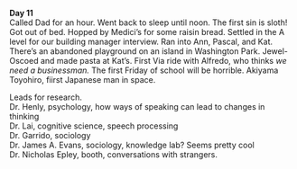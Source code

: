 **Day 11**  
Called Dad for an hour. Went back to sleep until noon. The first sin is sloth\! Got out of bed. Hopped by Medici’s for some raisin bread. Settled in the A level for our building manager interview. Ran into Ann, Pascal, and Kat. There’s an abandoned playground on an island in Washington Park. Jewel-Oscoed and made pasta at Kat’s. First Via ride with Alfredo, who thinks *we need a businessman.* The first Friday of school will be horrible. Akiyama Toyohiro, fiirst Japanese man in space.

Leads for research.  
Dr. Henly, psychology, how ways of speaking can lead to changes in thinking  
Dr. Lai, cognitive science, speech processing  
Dr. Garrido, sociology  
Dr. James A. Evans, sociology, knowledge lab? Seems pretty cool  
Dr. Nicholas Epley, booth, conversations with strangers.